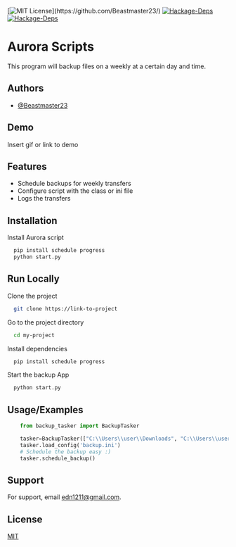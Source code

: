 [![MIT License](https://img.shields.io/apm/l/atomic-design-ui.svg?)](https://github.com/Beastmaster23/)
[![Hackage-Deps](https://img.shields.io/hackage-deps/v/schedule?label=schedule)](https://github.com/Beastmaster23/)
[![Hackage-Deps](https://img.shields.io/hackage-deps/v/progress?label=progress)](https://github.com/Beastmaster23/)
# Aurora Scripts

This program will backup files on a weekly at a certain day and time.


## Authors

- [@Beastmaster23](https://github.com/Beastmaster23)


## Demo

Insert gif or link to demo


## Features

- Schedule backups for weekly transfers
- Configure script with the class or ini file
- Logs the transfers


## Installation

Install Aurora script

```bash
  pip install schedule progress
  python start.py
```
    
## Run Locally

Clone the project

```bash
  git clone https://link-to-project
```

Go to the project directory

```bash
  cd my-project
```

Install dependencies

```bash
  pip install schedule progress
```

Start the backup App

```bash
  python start.py
```


## Usage/Examples

```Python
    from backup_tasker import BackupTasker

    tasker=BackupTasker(["C:\\Users\\user\\Downloads", "C:\\Users\\user\\Desktop"], ["C:\\Users\\user\\backup"], 0)
    tasker.load_config('backup.ini')
    # Schedule the backup easy :)
    tasker.schedule_backup()
```


## Support

For support, email edn1211@gmail.com.


## License

[MIT](https://choosealicense.com/licenses/mit/)

